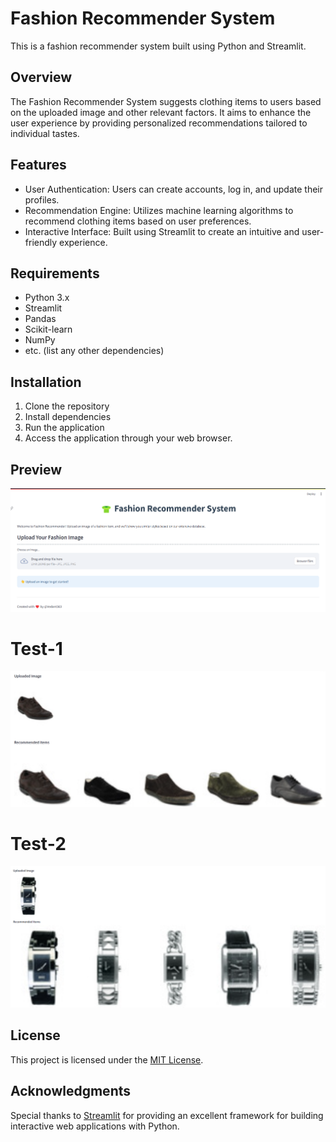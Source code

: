 # Fashion Recommender System

This is a fashion recommender system built using Python and Streamlit.

## Overview

The Fashion Recommender System suggests clothing items to users based on the uploaded image and other relevant factors. It aims to enhance the user experience by providing personalized recommendations tailored to individual tastes.

## Features

- User Authentication: Users can create accounts, log in, and update their profiles.
- Recommendation Engine: Utilizes machine learning algorithms to recommend clothing items based on user preferences.
- Interactive Interface: Built using Streamlit to create an intuitive and user-friendly experience.

## Requirements

- Python 3.x
- Streamlit
- Pandas
- Scikit-learn
- NumPy
- etc. (list any other dependencies)

## Installation

1. Clone the repository
2. Install dependencies
3. Run the application
4. Access the application through your web browser.

## Preview
![Main Image](img/FRS_main.png)

# Test-1
![Shoe Image](img/FRS_test1.png)

# Test-2
![Watch Image](img/FRS_test2.png)

## License

This project is licensed under the [MIT License](LICENSE).

## Acknowledgments

Special thanks to [Streamlit](https://streamlit.io/) for providing an excellent framework for building interactive web applications with Python.
